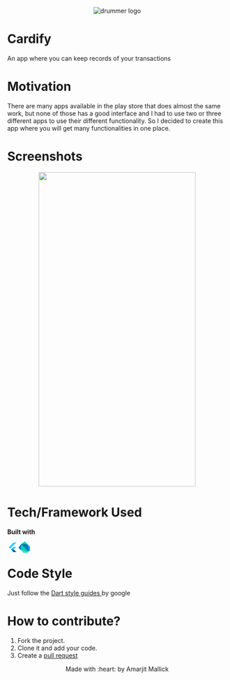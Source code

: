 <p align="center">
  <img style="border-width: 0" width="400" height="400" src="https://github.com/AmarjitM13/Cardify/blob/master/utils/logo.png" alt="drummer logo">
</p>

# Cardify

An app where you can keep records of your transactions

# Motivation 
There are many apps available in the play store that does almost the same work, but none of those has a good interface and I had to use two or three different apps to use their different functionality. So I decided to create this app where you will get many functionalities in one place.

# Screenshots
<p align="center">
<img style="border-width: 0" width="360" height="720" src="https://github.com/AmarjitM13/Cardify/blob/master/utils/screenshot.jpg">
</p>

# Tech/Framework Used

**Built with**

[<img align="left" alt="Flutter" width="26px" src="https://github.com/AmarjitM13/AmarjitM13/blob/master/Icons/flutter.png" />][website]
[<img align="left" alt="Dart" width="26px" src="https://github.com/AmarjitM13/AmarjitM13/blob/master/Icons/dart.png" />][website]

</details>

[website]: https://www.flutter.dev/

<br />

# Code Style
Just follow the 
[Dart style guides ](https://dart.dev/guides/language/effective-dart/style) by google

# How to contribute?
1. Fork the project.
1. Clone it and add your code.
1. Create a [pull request](https://docs.github.com/en/github/collaborating-with-issues-and-pull-requests/creating-a-pull-request) 

<p align="center">Made with :heart: by Amarjit Mallick</p>
